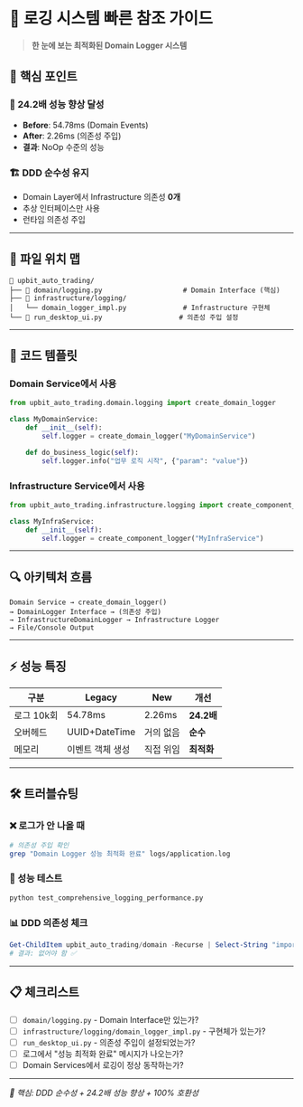 # 🚀 로깅 시스템 빠른 참조 가이드

> **한 눈에 보는 최적화된 Domain Logger 시스템**

## 📍 핵심 포인트

### 🎯 24.2배 성능 향상 달성
- **Before**: 54.78ms (Domain Events)
- **After**: 2.26ms (의존성 주입)
- **결과**: NoOp 수준의 성능

### 🏗️ DDD 순수성 유지
- Domain Layer에서 Infrastructure 의존성 **0개**
- 추상 인터페이스만 사용
- 런타임 의존성 주입

---

## 📂 파일 위치 맵

```
📁 upbit_auto_trading/
├── 🎯 domain/logging.py                    # Domain Interface (핵심)
├── 🔧 infrastructure/logging/
│   └── domain_logger_impl.py              # Infrastructure 구현체
└── 🚀 run_desktop_ui.py                   # 의존성 주입 설정
```

---

## 🔧 코드 템플릿

### Domain Service에서 사용
```python
from upbit_auto_trading.domain.logging import create_domain_logger

class MyDomainService:
    def __init__(self):
        self.logger = create_domain_logger("MyDomainService")

    def do_business_logic(self):
        self.logger.info("업무 로직 시작", {"param": "value"})
```

### Infrastructure Service에서 사용
```python
from upbit_auto_trading.infrastructure.logging import create_component_logger

class MyInfraService:
    def __init__(self):
        self.logger = create_component_logger("MyInfraService")
```

---

## 🔍 아키텍처 흐름

```
Domain Service → create_domain_logger()
→ DomainLogger Interface → (의존성 주입)
→ InfrastructureDomainLogger → Infrastructure Logger
→ File/Console Output
```

---

## ⚡ 성능 특징

| 구분 | Legacy | New | 개선 |
|------|--------|-----|------|
| 로그 10k회 | 54.78ms | 2.26ms | **24.2배** |
| 오버헤드 | UUID+DateTime | 거의 없음 | **순수** |
| 메모리 | 이벤트 객체 생성 | 직접 위임 | **최적화** |

---

## 🛠️ 트러블슈팅

### ❌ 로그가 안 나올 때
```bash
# 의존성 주입 확인
grep "Domain Logger 성능 최적화 완료" logs/application.log
```

### 🔧 성능 테스트
```bash
python test_comprehensive_logging_performance.py
```

### 📊 DDD 의존성 체크
```powershell
Get-ChildItem upbit_auto_trading/domain -Recurse | Select-String "import.*infrastructure"
# 결과: 없어야 함 ✅
```

---

## 📋 체크리스트

- [ ] `domain/logging.py` - Domain Interface만 있는가?
- [ ] `infrastructure/logging/domain_logger_impl.py` - 구현체가 있는가?
- [ ] `run_desktop_ui.py` - 의존성 주입이 설정되었는가?
- [ ] 로그에서 "성능 최적화 완료" 메시지가 나오는가?
- [ ] Domain Services에서 로깅이 정상 동작하는가?

---

*🎯 핵심: DDD 순수성 + 24.2배 성능 향상 + 100% 호환성*
